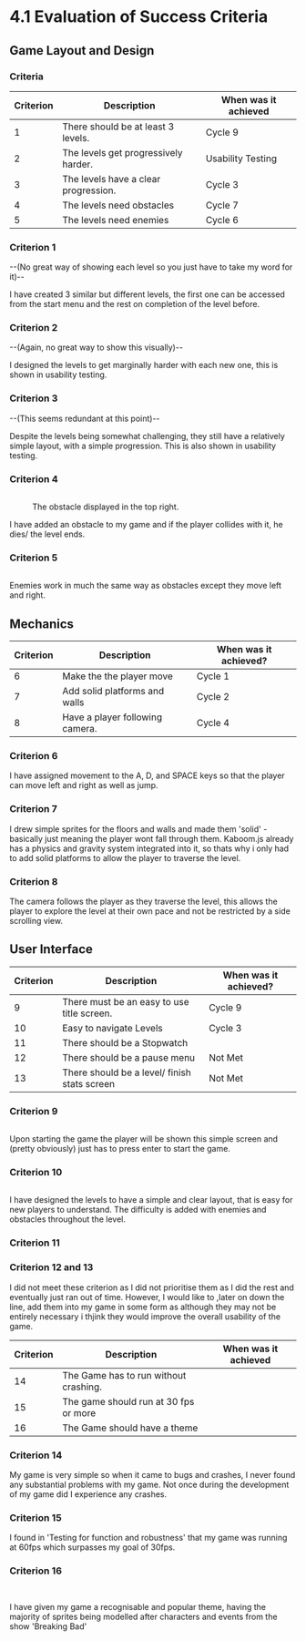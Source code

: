 # 4.1 Evaluation of Success Criteria

## Game Layout and Design

### Criteria

| Criterion | Description                          | When was it achieved |
| --------- | ------------------------------------ | -------------------- |
| 1         | There should be at least 3 levels.   | Cycle 9              |
| 2         | The levels get progressively harder. | Usability Testing    |
| 3         | The levels have a clear progression. | Cycle 3              |
| 4         | The levels need obstacles            | Cycle 7              |
| 5         | The levels need enemies              | Cycle 6              |

### Criterion 1

\--(No great way of showing each level so you just have to take my word for it)--

I have created 3 similar but different levels, the first one can be accessed from the start menu and the rest on completion of the level before.

### Criterion 2&#x20;

\--(Again, no great way to show this visually)--

I designed the levels to get marginally harder with each new one, this is shown in usability testing.

### Criterion 3&#x20;

\--(This seems redundant at this point)--

Despite the levels being somewhat challenging, they still have a relatively simple layout, with a simple progression. This is also shown in usability testing.

### Criterion 4

<figure><img src="../.gitbook/assets/Screenshot 2022-12-15 at 16.23.28.png" alt=""><figcaption><p>The obstacle displayed in the top right.</p></figcaption></figure>

I have added an obstacle to my game and if the player collides with it, he dies/ the level ends.

### Criterion 5&#x20;

<figure><img src="../.gitbook/assets/Screenshot 2022-12-15 at 16.23.28.png" alt=""><figcaption></figcaption></figure>

Enemies work in much the same way as obstacles except they move left and right.

## Mechanics

| Criterion | Description                     | When was it achieved? |
| --------- | ------------------------------- | --------------------- |
| 6         | Make the the player move        | Cycle 1               |
| 7         | Add solid platforms and walls   | Cycle 2               |
| 8         | Have a player following camera. | Cycle 4               |

### Criterion 6

I have assigned movement to the A, D, and SPACE keys so that the player can move left and right as well as jump.

### Criterion 7

I drew simple sprites for the floors and walls and made them 'solid' - basically just meaning the player wont fall through them. Kaboom.js already has a physics and gravity system integrated into it, so thats why i only had to add solid platforms to allow the player to traverse the level.

### Criterion 8

The camera follows the player as they traverse the level, this allows the player to explore the level at their own pace and not be restricted by a side scrolling view.

## User Interface

| Criterion | Description                                  | When was it achieved? |
| --------- | -------------------------------------------- | --------------------- |
| 9         | There must be an easy to use title screen.   | Cycle 9               |
| 10        | Easy to navigate Levels                      | Cycle 3               |
| 11        | There should be a Stopwatch                  |                       |
| 12        | There should be a pause menu                 | Not Met               |
| 13        | There should be a level/ finish stats screen | Not Met               |

### Criterion 9

<figure><img src="../.gitbook/assets/Screenshot 2022-12-15 at 22.45.04.png" alt=""><figcaption></figcaption></figure>

Upon starting the game the player will be shown this simple screen and (pretty obviously) just has to press enter to start the game.

### Criterion 10

<figure><img src="../.gitbook/assets/Screenshot 2022-12-16 at 12.37.07.png" alt=""><figcaption></figcaption></figure>

I have designed the levels to have a simple and clear layout, that is easy for new players to understand. The difficulty is added with enemies and obstacles throughout the level.

### Criterion 11

### Criterion 12 and 13

I did not meet these criterion as I did not prioritise them as I did the rest and eventually just ran out of time. However, I would like to ,later on down the line, add them into my game in some form as although they may not be entirely necessary i thjink they would improve the overall usability of the game.

| Criterion | Description                           | When was it achieved  |
| --------- | ------------------------------------- | --------------------- |
| 14        | The Game has to run without crashing. |                       |
| 15        | The game should run at 30 fps or more |                       |
| 16        | The Game should have a theme          |                       |

### Criterion 14

My game is very simple so when it came to bugs and crashes, I never found any substantial problems with my game. Not once during the development of my game did I experience any crashes.

### Criterion 15

I found in 'Testing for function and robustness' that my game was running at 60fps which surpasses my goal of 30fps.

### Criterion 16

<figure><img src="../.gitbook/assets/Screenshot 2022-12-16 at 13.35.59.png" alt=""><figcaption></figcaption></figure>

<figure><img src="../.gitbook/assets/Screenshot 2022-12-16 at 13.36.20.png" alt=""><figcaption></figcaption></figure>

I have given my game a recognisable and popular theme, having the majority of sprites being modelled after characters and events from the show 'Breaking Bad'
